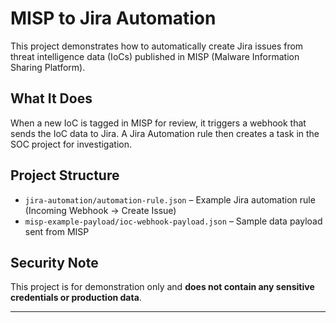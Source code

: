 # MISP to Jira Automation

This project demonstrates how to automatically create Jira issues from threat intelligence data (IoCs) published in MISP (Malware Information Sharing Platform).

## What It Does

When a new IoC is tagged in MISP for review, it triggers a webhook that sends the IoC data to Jira. A Jira Automation rule then creates a task in the SOC project for investigation.

## Project Structure

- `jira-automation/automation-rule.json` – Example Jira automation rule (Incoming Webhook → Create Issue)
- `misp-example-payload/ioc-webhook-payload.json` – Sample data payload sent from MISP

## Security Note

This project is for demonstration only and **does not contain any sensitive credentials or production data**.

---
